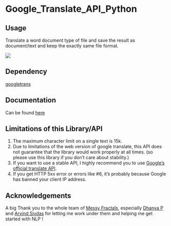 # Google_Translate_API_Python
## Usage
Translate a word document type of file and save the result as document/text and keep the exactly same file format.

![](https://vignette3.wikia.nocookie.net/logopedia/images/0/09/Google-Translate-2015.png/revision/latest?cb=20150322085018)

## Dependency
[googletrans](https://pypi.org/project/googletrans/)<br/>

## Documentation
Can be found [here](https://py-googletrans.readthedocs.io/en/latest/)<br/>

## Limitations of this Library/API
1. The maximum character limit on a single text is 15k.<br/>
2. Due to limitations of the web version of google translate, this API does not guarantee that the library would
   work properly at all times. (so please use this library if you don’t care about stability.)<br/>
3. If you want to use a stable API, I highly recommend you to use [Google’s official translate API](https://cloud.google.com/translate/docs).<br/>
4. If you get HTTP 5xx error or errors like #6, it’s probably because Google has banned your client IP address.<br/>

## Acknowledgements
A big Thank you to the whole team of [Messy Fractals](https://messyfractals.wordpress.com/), especially [Dhanya P](https://www.linkedin.com/in/dhanyap/?originalSubdomain=in) and [Arvind Sivdas](https://www.linkedin.com/in/arvindsivdas/?originalSubdomain=in) for letting me work under them and helping me get started with NLP !
